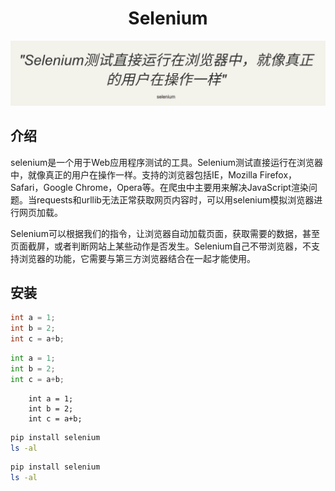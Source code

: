 # <center>Selenium</center>
![selenium](https://raw.githubusercontent.com/linjinzhong/Picture/master/selenium.png)

## 介绍
selenium是一个用于Web应用程序测试的工具。Selenium测试直接运行在浏览器中，就像真正的用户在操作一样。支持的浏览器包括IE，Mozilla Firefox，Safari，Google Chrome，Opera等。在爬虫中主要用来解决JavaScript渲染问题。当requests和urllib无法正常获取网页内容时，可以用selenium模拟浏览器进行网页加载。  

Selenium可以根据我们的指令，让浏览器自动加载页面，获取需要的数据，甚至页面截屏，或者判断网站上某些动作是否发生。Selenium自己不带浏览器，不支持浏览器的功能，它需要与第三方浏览器结合在一起才能使用。


## 安装
``` c++  
int a = 1;  
int b = 2;  
int c = a+b;  

```

```python  
int a = 1;  
int b = 2;  
int c = a+b;  

```


		int a = 1;  
		int b = 2;  
		int c = a+b;


``` bash  
pip install selenium  
ls -al
```
``` Bash  
pip install selenium  
ls -al
```